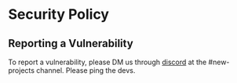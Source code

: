 # Security Policy

## Reporting a Vulnerability

To report a vulnerability, please DM us through [discord](https://discord.gg/bTnheyspUm) at the #new-projects channel. Please ping the devs.
